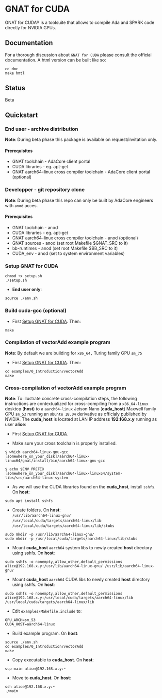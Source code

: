 # GNAT for CUDA

GNAT for CUDA® is a toolsuite that allows to compile Ada and SPARK code directly for NVIDIA GPUs.

## Documentation

For a thorough discussion about `GNAT for CUDA` please consult the official documentation. A html version can be built like so:

```
cd doc
make hmtl
```

## Status
Beta

## Quickstart

### End user - archive distribution
**Note**: During beta phase this package is available on request/invitation only.

#### Prerequisites

- GNAT toolchain - AdaCore client portal
- CUDA libraries - eg. apt-get
- GNAT aarch64-linux cross compiler toolchain - AdaCore client portal (optional)

### Developper - git repository clone
**Note**: During beta phase this repo can only be built by AdaCore engineers with `anod` acces.

#### Prerequisites

- GNAT toolchain - anod
- CUDA libraries - eg. apt-get
- GNAT aarch64-linux cross compiler toolchain - anod (optional)
- GNAT sources - anod (set root Makefile $GNAT_SRC to it)
- bb-runtimes - anod (set root Makefile $BB_SRC to it)
- CUDA_env - anod (set to system environment variables)

### Setup GNAT for CUDA
```
chmod +x setup.sh
./setup.sh
```
- **End user only**:
```
source ./env.sh 
```

### Build cuda-gcc (optional)
- First [Setup GNAT for CUDA](#setup-gnat-for-cuda). Then:
```
make
```

### Compilation of vectorAdd example program
**Note**: By default we are building for `x86_64,` Turing family GPU `sm_75`
- First [Setup GNAT for CUDA](#setup-gnat-for-cuda). Then:
```
cd examples/0_Introduction/vectorAdd
make
```

### Cross-compilation of vectorAdd example program

**Note**: To illustrate concrete cross-compilation steps, the following instructions are contextualized for cross-compiling from a `x86_64-linux` desktop (**host**) to a `aarch64-linux` Jetson Nano (**cuda_host**) Maxwell family GPU `sm_53` running an `Ubuntu 18.04` derivative as officialy published by NVIDIA. The **cuda_host** is located at LAN IP address **192.168.x.y** running as user **alice**:

- First [Setup GNAT for CUDA](#setup-gnat-for-cuda). 

- Make sure your cross toolchain is properly installed.
```
$ which aarch64-linux-gnu-gcc
[somewhere_on_your_disk]/aarch64-linux-linux64/gnat/install/bin/aarch64-linux-gnu-gcc

$ echo $ENV_PREFIX
[somewhere_on_your_disk]/aarch64-linux-linux64/system-libs/src/aarch64-linux-system
```

- As we will use the CUDA libraries found on the **cuda_host**, install `sshfs`. On **host**:
```
sudo apt install sshfs
```

- Create folders. On **host**:   
		 `/usr/lib/aarch64-linux-gnu/`        
       `/usr/local/cuda/targets/aarch64-linux/lib`       
		 `/usr/local/cuda/targets/aarch64-linux/lib/stubs`    

```
sudo mkdir -p /usr/lib/aarch64-linux-gnu/
sudo mkdir -p /usr/local/cuda/targets/aarch64-linux/lib/stubs
```

- Mount **cuda_host** `aarch64` system libs to newly created **host** directory using sshfs. On **host**:
```
sudo sshfs -o nonempty,allow_other,default_permissions alice@192.168.x.y:/usr/lib/aarch64-linux-gnu/ /usr/lib/aarch64-linux-gnu/
```

- Mount **cuda_host** `aarch64` CUDA libs to newly created **host** directory using sshfs. On **host**:
```
sudo sshfs -o nonempty,allow_other,default_permissions alice@192.168.x.y:/usr/local/cuda/targets/aarch64-linux/lib /usr/local/cuda/targets/aarch64-linux/lib
```

- Edit `examples/Makefile.include` to:
```
GPU_ARCH=sm_53
CUDA_HOST=aarch64-linux
```

- Build example program. On **host**:
```
source ./env.sh
cd examples/0_Introduction/vectorAdd
make
```

- Copy executable to **cuda_host**. On **host**:
```
scp main alice@192.168.x.y:~
```

- Move to **cuda_host**. On **host**:
```
ssh alice@192.168.x.y:~
./main
```
